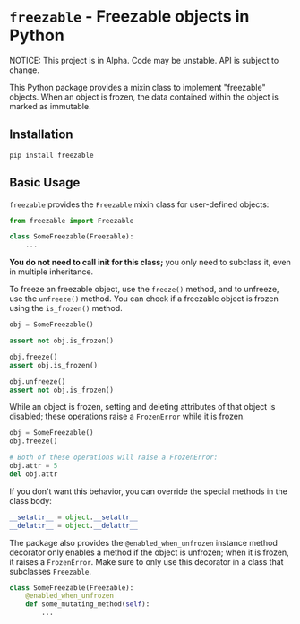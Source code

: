 # `freezable` - Freezable objects in Python

NOTICE: This project is in Alpha. Code may be unstable. API is subject to
change.

This Python package provides a mixin class to implement "freezable" objects.
When an object is frozen, the data contained within the object is marked as
immutable.


## Installation

```
pip install freezable
```

## Basic Usage

`freezable` provides the `Freezable` mixin class for user-defined objects:

```python
from freezable import Freezable

class SomeFreezable(Freezable):
    ...
```

**You do not need to call __init__ for this class;** you only need to subclass
it, even in multiple inheritance.

To freeze an freezable object, use the `freeze()` method, and to unfreeze, use
the `unfreeze()` method. You can check if a freezable object is frozen using
the `is_frozen()` method.

```python
obj = SomeFreezable()

assert not obj.is_frozen()

obj.freeze()
assert obj.is_frozen()

obj.unfreeze()
assert not obj.is_frozen()
```

While an object is frozen, setting and deleting attributes of that object
is disabled; these operations raise a `FrozenError` while it is frozen.

```python
obj = SomeFreezable()
obj.freeze()

# Both of these operations will raise a FrozenError:
obj.attr = 5
del obj.attr
```

If you don't want this behavior, you can override the special methods in the
class body:
```python
__setattr__ = object.__setattr__
__delattr__ = object.__delattr__
```

The package also provides the `@enabled_when_unfrozen` instance method
decorator only enables a method if the object is unfrozen; when it is frozen,
it raises a `FrozenError`. Make sure to only use this decorator in a class
that subclasses `Freezable`.

```python
class SomeFreezable(Freezable):
    @enabled_when_unfrozen
    def some_mutating_method(self):
        ...
```
